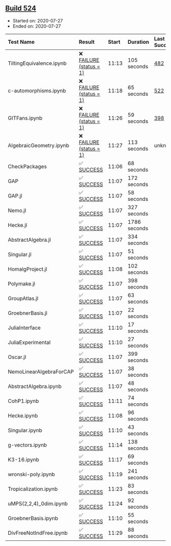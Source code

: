 ## [Build 524](https://oscarci.mathematik.uni-kl.de/job/oscar-stable/524/)

* Started on: 2020-07-27
* Ended on: 2020-07-27

| Test Name    | Result | Start | Duration | Last Success | First Failure |
|:-------------|:-------|:------|:---------|:-------------|:--------------|
| TiltingEquivalence.ipynb | ❌ [FAILURE (status = 1)](https://oscarci.mathematik.uni-kl.de/job/oscar-stable/524/artifact/logs/build-524/TiltingEquivalence.ipynb.log) | 11:13 | 105 seconds | [482](https://oscarci.mathematik.uni-kl.de/job/oscar-stable/482/) | [483](https://oscarci.mathematik.uni-kl.de/job/oscar-stable/483/) |
| c-automorphisms.ipynb | ❌ [FAILURE (status = 1)](https://oscarci.mathematik.uni-kl.de/job/oscar-stable/524/artifact/logs/build-524/c-automorphisms.ipynb.log) | 11:18 | 65 seconds | [522](https://oscarci.mathematik.uni-kl.de/job/oscar-stable/522/) | [523](https://oscarci.mathematik.uni-kl.de/job/oscar-stable/523/) |
| GITFans.ipynb | ❌ [FAILURE (status = 1)](https://oscarci.mathematik.uni-kl.de/job/oscar-stable/524/artifact/logs/build-524/GITFans.ipynb.log) | 11:26 | 59 seconds | [398](https://oscarci.mathematik.uni-kl.de/job/oscar-stable/398/) | [399](https://oscarci.mathematik.uni-kl.de/job/oscar-stable/399/) |
| AlgebraicGeometry.ipynb | ❌ [FAILURE (status = 1)](https://oscarci.mathematik.uni-kl.de/job/oscar-stable/524/artifact/logs/build-524/AlgebraicGeometry.ipynb.log) | 11:27 | 113 seconds | unknown | unknown |
| CheckPackages | ✅ [SUCCESS](https://oscarci.mathematik.uni-kl.de/job/oscar-stable/524/artifact/logs/build-524/CheckPackages.log) | 11:06 | 68 seconds |  |  |
| GAP | ✅ [SUCCESS](https://oscarci.mathematik.uni-kl.de/job/oscar-stable/524/artifact/logs/build-524/GAP.log) | 11:07 | 172 seconds |  |  |
| GAP.jl | ✅ [SUCCESS](https://oscarci.mathematik.uni-kl.de/job/oscar-stable/524/artifact/logs/build-524/GAP.jl.log) | 11:07 | 58 seconds |  |  |
| Nemo.jl | ✅ [SUCCESS](https://oscarci.mathematik.uni-kl.de/job/oscar-stable/524/artifact/logs/build-524/Nemo.jl.log) | 11:07 | 327 seconds |  |  |
| Hecke.jl | ✅ [SUCCESS](https://oscarci.mathematik.uni-kl.de/job/oscar-stable/524/artifact/logs/build-524/Hecke.jl.log) | 11:07 | 1786 seconds |  |  |
| AbstractAlgebra.jl | ✅ [SUCCESS](https://oscarci.mathematik.uni-kl.de/job/oscar-stable/524/artifact/logs/build-524/AbstractAlgebra.jl.log) | 11:07 | 334 seconds |  |  |
| Singular.jl | ✅ [SUCCESS](https://oscarci.mathematik.uni-kl.de/job/oscar-stable/524/artifact/logs/build-524/Singular.jl.log) | 11:07 | 51 seconds |  |  |
| HomalgProject.jl | ✅ [SUCCESS](https://oscarci.mathematik.uni-kl.de/job/oscar-stable/524/artifact/logs/build-524/HomalgProject.jl.log) | 11:08 | 102 seconds |  |  |
| Polymake.jl | ✅ [SUCCESS](https://oscarci.mathematik.uni-kl.de/job/oscar-stable/524/artifact/logs/build-524/Polymake.jl.log) | 11:07 | 398 seconds |  |  |
| GroupAtlas.jl | ✅ [SUCCESS](https://oscarci.mathematik.uni-kl.de/job/oscar-stable/524/artifact/logs/build-524/GroupAtlas.jl.log) | 11:07 | 63 seconds |  |  |
| GroebnerBasis.jl | ✅ [SUCCESS](https://oscarci.mathematik.uni-kl.de/job/oscar-stable/524/artifact/logs/build-524/GroebnerBasis.jl.log) | 11:07 | 22 seconds |  |  |
| JuliaInterface | ✅ [SUCCESS](https://oscarci.mathematik.uni-kl.de/job/oscar-stable/524/artifact/logs/build-524/JuliaInterface.log) | 11:10 | 17 seconds |  |  |
| JuliaExperimental | ✅ [SUCCESS](https://oscarci.mathematik.uni-kl.de/job/oscar-stable/524/artifact/logs/build-524/JuliaExperimental.log) | 11:10 | 27 seconds |  |  |
| Oscar.jl | ✅ [SUCCESS](https://oscarci.mathematik.uni-kl.de/job/oscar-stable/524/artifact/logs/build-524/Oscar.jl.log) | 11:07 | 399 seconds |  |  |
| NemoLinearAlgebraForCAP | ✅ [SUCCESS](https://oscarci.mathematik.uni-kl.de/job/oscar-stable/524/artifact/logs/build-524/NemoLinearAlgebraForCAP.log) | 11:07 | 38 seconds |  |  |
| AbstractAlgebra.ipynb | ✅ [SUCCESS](https://oscarci.mathematik.uni-kl.de/job/oscar-stable/524/artifact/logs/build-524/AbstractAlgebra.ipynb.log) | 11:07 | 48 seconds |  |  |
| CohP1.ipynb | ✅ [SUCCESS](https://oscarci.mathematik.uni-kl.de/job/oscar-stable/524/artifact/logs/build-524/CohP1.ipynb.log) | 11:11 | 74 seconds |  |  |
| Hecke.ipynb | ✅ [SUCCESS](https://oscarci.mathematik.uni-kl.de/job/oscar-stable/524/artifact/logs/build-524/Hecke.ipynb.log) | 11:08 | 96 seconds |  |  |
| Singular.ipynb | ✅ [SUCCESS](https://oscarci.mathematik.uni-kl.de/job/oscar-stable/524/artifact/logs/build-524/Singular.ipynb.log) | 11:10 | 43 seconds |  |  |
| g-vectors.ipynb | ✅ [SUCCESS](https://oscarci.mathematik.uni-kl.de/job/oscar-stable/524/artifact/logs/build-524/g-vectors.ipynb.log) | 11:14 | 138 seconds |  |  |
| K3-16.ipynb | ✅ [SUCCESS](https://oscarci.mathematik.uni-kl.de/job/oscar-stable/524/artifact/logs/build-524/K3-16.ipynb.log) | 11:17 | 69 seconds |  |  |
| wronski-poly.ipynb | ✅ [SUCCESS](https://oscarci.mathematik.uni-kl.de/job/oscar-stable/524/artifact/logs/build-524/wronski-poly.ipynb.log) | 11:19 | 241 seconds |  |  |
| Tropicalization.ipynb | ✅ [SUCCESS](https://oscarci.mathematik.uni-kl.de/job/oscar-stable/524/artifact/logs/build-524/Tropicalization.ipynb.log) | 11:23 | 83 seconds |  |  |
| uMPS(2,2,4)_0dim.ipynb | ✅ [SUCCESS](https://oscarci.mathematik.uni-kl.de/job/oscar-stable/524/artifact/logs/build-524/uMPS-2-2-4-_0dim.ipynb.log) | 11:24 | 92 seconds |  |  |
| GroebnerBasis.ipynb | ✅ [SUCCESS](https://oscarci.mathematik.uni-kl.de/job/oscar-stable/524/artifact/logs/build-524/GroebnerBasis.ipynb.log) | 11:10 | 55 seconds |  |  |
| DivFreeNotIndFree.ipynb | ✅ [SUCCESS](https://oscarci.mathematik.uni-kl.de/job/oscar-stable/524/artifact/logs/build-524/DivFreeNotIndFree.ipynb.log) | 11:29 | 88 seconds |  |  |
